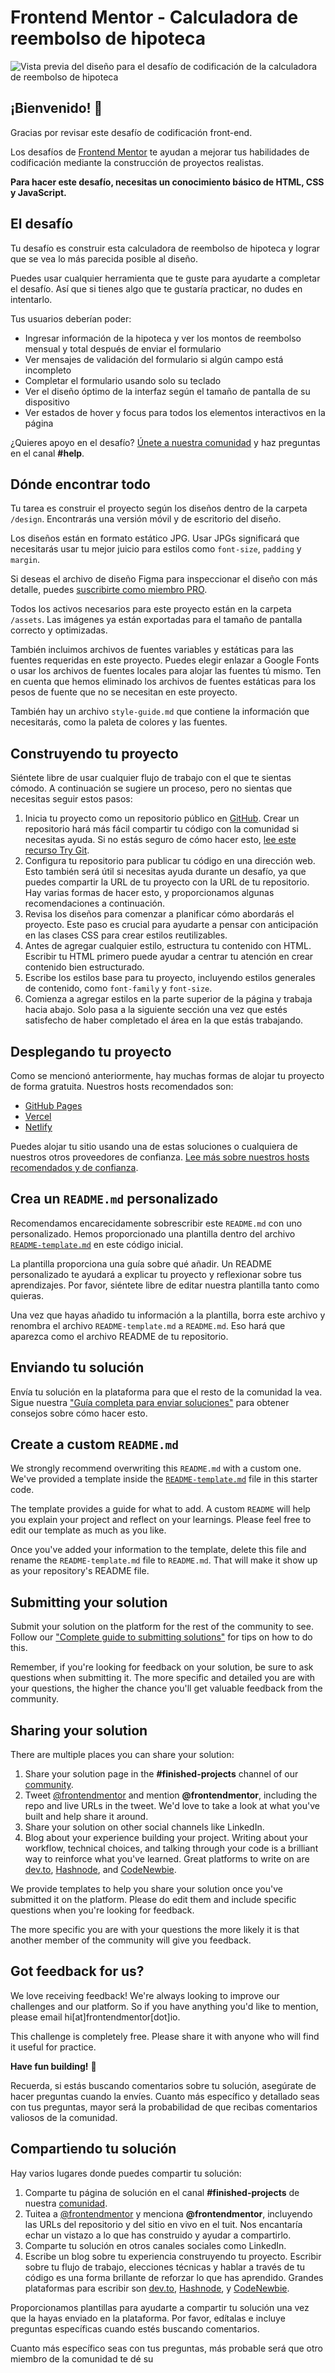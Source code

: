 # Frontend Mentor - Calculadora de reembolso de hipoteca

![Vista previa del diseño para el desafío de codificación de la calculadora de reembolso de hipoteca](/preview.jpg)

## ¡Bienvenido! 👋

Gracias por revisar este desafío de codificación front-end.

Los desafíos de [Frontend Mentor](https://www.frontendmentor.io) te ayudan a mejorar tus habilidades de codificación mediante la construcción de proyectos realistas.

**Para hacer este desafío, necesitas un conocimiento básico de HTML, CSS y JavaScript.**

## El desafío

Tu desafío es construir esta calculadora de reembolso de hipoteca y lograr que se vea lo más parecida posible al diseño.

Puedes usar cualquier herramienta que te guste para ayudarte a completar el desafío. Así que si tienes algo que te gustaría practicar, no dudes en intentarlo.

Tus usuarios deberían poder:

- Ingresar información de la hipoteca y ver los montos de reembolso mensual y total después de enviar el formulario
- Ver mensajes de validación del formulario si algún campo está incompleto
- Completar el formulario usando solo su teclado
- Ver el diseño óptimo de la interfaz según el tamaño de pantalla de su dispositivo
- Ver estados de hover y focus para todos los elementos interactivos en la página

¿Quieres apoyo en el desafío? [Únete a nuestra comunidad](https://www.frontendmentor.io/community) y haz preguntas en el canal **#help**.

## Dónde encontrar todo

Tu tarea es construir el proyecto según los diseños dentro de la carpeta `/design`. Encontrarás una versión móvil y de escritorio del diseño.

Los diseños están en formato estático JPG. Usar JPGs significará que necesitarás usar tu mejor juicio para estilos como `font-size`, `padding` y `margin`.

Si deseas el archivo de diseño Figma para inspeccionar el diseño con más detalle, puedes [suscribirte como miembro PRO](https://www.frontendmentor.io/pro).

Todos los activos necesarios para este proyecto están en la carpeta `/assets`. Las imágenes ya están exportadas para el tamaño de pantalla correcto y optimizadas.

También incluimos archivos de fuentes variables y estáticas para las fuentes requeridas en este proyecto. Puedes elegir enlazar a Google Fonts o usar los archivos de fuentes locales para alojar las fuentes tú mismo. Ten en cuenta que hemos eliminado los archivos de fuentes estáticas para los pesos de fuente que no se necesitan en este proyecto.

También hay un archivo `style-guide.md` que contiene la información que necesitarás, como la paleta de colores y las fuentes.

## Construyendo tu proyecto

Siéntete libre de usar cualquier flujo de trabajo con el que te sientas cómodo. A continuación se sugiere un proceso, pero no sientas que necesitas seguir estos pasos:

1. Inicia tu proyecto como un repositorio público en [GitHub](https://github.com/). Crear un repositorio hará más fácil compartir tu código con la comunidad si necesitas ayuda. Si no estás seguro de cómo hacer esto, [lee este recurso Try Git](https://try.github.io/).
2. Configura tu repositorio para publicar tu código en una dirección web. Esto también será útil si necesitas ayuda durante un desafío, ya que puedes compartir la URL de tu proyecto con la URL de tu repositorio. Hay varias formas de hacer esto, y proporcionamos algunas recomendaciones a continuación.
3. Revisa los diseños para comenzar a planificar cómo abordarás el proyecto. Este paso es crucial para ayudarte a pensar con anticipación en las clases CSS para crear estilos reutilizables.
4. Antes de agregar cualquier estilo, estructura tu contenido con HTML. Escribir tu HTML primero puede ayudar a centrar tu atención en crear contenido bien estructurado.
5. Escribe los estilos base para tu proyecto, incluyendo estilos generales de contenido, como `font-family` y `font-size`.
6. Comienza a agregar estilos en la parte superior de la página y trabaja hacia abajo. Solo pasa a la siguiente sección una vez que estés satisfecho de haber completado el área en la que estás trabajando.

## Desplegando tu proyecto

Como se mencionó anteriormente, hay muchas formas de alojar tu proyecto de forma gratuita. Nuestros hosts recomendados son:

- [GitHub Pages](https://pages.github.com/)
- [Vercel](https://vercel.com/)
- [Netlify](https://www.netlify.com/)

Puedes alojar tu sitio usando una de estas soluciones o cualquiera de nuestros otros proveedores de confianza. [Lee más sobre nuestros hosts recomendados y de confianza](https://medium.com/frontend-mentor/frontend-mentor-trusted-hosting-providers-bf000dfebe).

## Crea un `README.md` personalizado

Recomendamos encarecidamente sobrescribir este `README.md` con uno personalizado. Hemos proporcionado una plantilla dentro del archivo [`README-template.md`](./README-template.md) en este código inicial.

La plantilla proporciona una guía sobre qué añadir. Un README personalizado te ayudará a explicar tu proyecto y reflexionar sobre tus aprendizajes. Por favor, siéntete libre de editar nuestra plantilla tanto como quieras.

Una vez que hayas añadido tu información a la plantilla, borra este archivo y renombra el archivo `README-template.md` a `README.md`. Eso hará que aparezca como el archivo README de tu repositorio.

## Enviando tu solución

Envía tu solución en la plataforma para que el resto de la comunidad la vea. Sigue nuestra ["Guía completa para enviar soluciones"](https://medium.com/frontend-mentor/a-complete-guide-to-submitting-solutions-on-frontend-mentor-ac6384162248) para obtener consejos sobre cómo hacer esto.

## Create a custom `README.md`

We strongly recommend overwriting this `README.md` with a custom one. We've provided a template inside the [`README-template.md`](./README-template.md) file in this starter code.

The template provides a guide for what to add. A custom `README` will help you explain your project and reflect on your learnings. Please feel free to edit our template as much as you like.

Once you've added your information to the template, delete this file and rename the `README-template.md` file to `README.md`. That will make it show up as your repository's README file.

## Submitting your solution

Submit your solution on the platform for the rest of the community to see. Follow our ["Complete guide to submitting solutions"](https://medium.com/frontend-mentor/a-complete-guide-to-submitting-solutions-on-frontend-mentor-ac6384162248) for tips on how to do this.

Remember, if you're looking for feedback on your solution, be sure to ask questions when submitting it. The more specific and detailed you are with your questions, the higher the chance you'll get valuable feedback from the community.

## Sharing your solution

There are multiple places you can share your solution:

1. Share your solution page in the **#finished-projects** channel of our [community](https://www.frontendmentor.io/community).
2. Tweet [@frontendmentor](https://twitter.com/frontendmentor) and mention **@frontendmentor**, including the repo and live URLs in the tweet. We'd love to take a look at what you've built and help share it around.
3. Share your solution on other social channels like LinkedIn.
4. Blog about your experience building your project. Writing about your workflow, technical choices, and talking through your code is a brilliant way to reinforce what you've learned. Great platforms to write on are [dev.to](https://dev.to/), [Hashnode](https://hashnode.com/), and [CodeNewbie](https://community.codenewbie.org/).

We provide templates to help you share your solution once you've submitted it on the platform. Please do edit them and include specific questions when you're looking for feedback.

The more specific you are with your questions the more likely it is that another member of the community will give you feedback.

## Got feedback for us?

We love receiving feedback! We're always looking to improve our challenges and our platform. So if you have anything you'd like to mention, please email hi[at]frontendmentor[dot]io.

This challenge is completely free. Please share it with anyone who will find it useful for practice.

**Have fun building!** 🚀

Recuerda, si estás buscando comentarios sobre tu solución, asegúrate de hacer preguntas cuando la envíes. Cuanto más específico y detallado seas con tus preguntas, mayor será la probabilidad de que recibas comentarios valiosos de la comunidad.

## Compartiendo tu solución

Hay varios lugares donde puedes compartir tu solución:

1. Comparte tu página de solución en el canal **#finished-projects** de nuestra [comunidad](https://www.frontendmentor.io/community).
2. Tuitea a [@frontendmentor](https://twitter.com/frontendmentor) y menciona **@frontendmentor**, incluyendo las URLs del repositorio y del sitio en vivo en el tuit. Nos encantaría echar un vistazo a lo que has construido y ayudar a compartirlo.
3. Comparte tu solución en otros canales sociales como LinkedIn.
4. Escribe un blog sobre tu experiencia construyendo tu proyecto. Escribir sobre tu flujo de trabajo, elecciones técnicas y hablar a través de tu código es una forma brillante de reforzar lo que has aprendido. Grandes plataformas para escribir son [dev.to](https://dev.to/), [Hashnode](https://hashnode.com/), y [CodeNewbie](https://community.codenewbie.org/).

Proporcionamos plantillas para ayudarte a compartir tu solución una vez que la hayas enviado en la plataforma. Por favor, edítalas e incluye preguntas específicas cuando estés buscando comentarios.

Cuanto más específico seas con tus preguntas, más probable será que otro miembro de la comunidad te dé su
